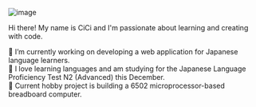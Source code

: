 ![image](https://user-images.githubusercontent.com/17733481/111929005-704e0c00-8a72-11eb-9e03-e35e8cea1fd1.png)

Hi there! My name is CiCi and I'm passionate about learning and creating with code.


🔭 I’m currently working on developing a web application for Japanese language learners. \
🗻 I love learning languages and am studying for the Japanese Language Proficiency Test N2 (Advanced) this December. \
🌱 Current hobby project is building a 6502 microprocessor-based breadboard computer.
<!--
**cccswann/cccswann** is a ✨ _special_ ✨ repository because its `README.md` (this file) appears on your GitHub profile.

Here are some ideas to get you started:

- 🔭 I’m currently working on ...
- 🌱 I’m currently learning ...
- 👯 I’m looking to collaborate on ...
- 🤔 I’m looking for help with ...
- 💬 Ask me about ...
- 📫 How to reach me: ...
- 😄 Pronouns: ...
- ⚡ Fun fact: ...
-->
